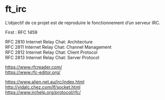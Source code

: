 # ft_irc
L’objectif de ce projet est de reproduire le fonctionnement d’un serveur IRC.  

First : RFC 1459  

RFC 2810 Internet Relay Chat: Architecture  
RFC 2811 Internet Relay Chat: Channel Management  
RFC 2812 Internet Relay Chat: Client Protocol  
RFC 2813 Internet Relay Chat: Server Protocol   

https://www.rfcreader.com/  
https://www.rfc-editor.org/  

https://www.alien.net.au/irc/index.html  
http://vidalc.chez.com/lf/socket.html  
https://www.irchelp.org/protocol/rfc/
